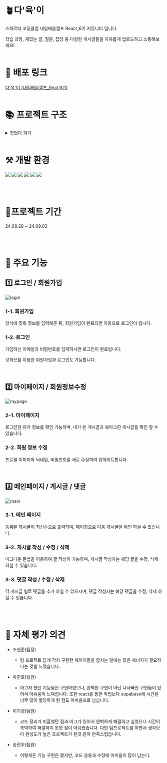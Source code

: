 
<br/>
<br/>

# 🪴다'육'이
스파르타 코딩클럽 내일배움캠프 React_6기 커뮤니티 입니다.

학습 과정, 재밌는 글, 질문, 잡당 등 다양한 게시글들을 자유롭게 업로드하고 소통해보세요!
<br/>
<br/>

# 🌟 배포 링크

[다'육'이 (내일배움캠프_Reat 6기)](https://news-feed-da6.vercel.app/)
<br/>
<br/>

# 📚 프로젝트 구조

<details>
<summary>접었다 펴기</summary>

```
📦src
 ┣ 📂assets
 ┃ ┣ 📜back-btn.png
 ┃ ┣ 📜bookmark-off.png
 ┃ ┣ 📜bookmark-on.png
 ┃ ┣ 📜down.png
 ┃ ┣ 📜favicon.ico
 ┃ ┣ 📜github-mark.png
 ┃ ┣ 📜github.svg
 ┃ ┣ 📜logo.png
 ┃ ┣ 📜next.png
 ┃ ┣ 📜no-image.png
 ┃ ┣ 📜prev.png
 ┃ ┣ 📜react.svg
 ┃ ┣ 📜up.png
 ┃ ┗ 📜velog.svg
 ┣ 📂context
 ┃ ┗ 📜UserConext.jsx
 ┣ 📂layout
 ┃ ┣ 📂footer
 ┃ ┃ ┣ 📜Footer.jsx
 ┃ ┃ ┗ 📜FooterStyle.js
 ┃ ┣ 📂header
 ┃ ┃ ┣ 📜Header.jsx
 ┃ ┃ ┗ 📜HeaderStyle.js
 ┃ ┗ 📜Layout.jsx
 ┣ 📂pages
 ┃ ┣ 📂components
 ┃ ┃ ┣ 📂Form
 ┃ ┃ ┃ ┣ 📜Form.jsx
 ┃ ┃ ┃ ┗ 📜FormStyle.js
 ┃ ┃ ┗ 📜TuiEditor.jsx
 ┃ ┣ 📂detail
 ┃ ┃ ┣ 📂components
 ┃ ┃ ┃ ┣ 📂comment
 ┃ ┃ ┃ ┃ ┣ 📜CommentItem.jsx
 ┃ ┃ ┃ ┃ ┣ 📜Comments.jsx
 ┃ ┃ ┃ ┃ ┣ 📜CommentsStyle.js
 ┃ ┃ ┃ ┃ ┗ 📜CommentUpdateForm.jsx
 ┃ ┃ ┃ ┗ 📜getPost.js
 ┃ ┃ ┣ 📂context
 ┃ ┃ ┃ ┗ 📜CommentContext.jsx
 ┃ ┃ ┣ 📂hooks
 ┃ ┃ ┃ ┗ 📜useComments.js
 ┃ ┃ ┣ 📂modify
 ┃ ┃ ┃ ┣ 📜Modify.jsx
 ┃ ┃ ┃ ┗ 📜ModifyStyle.js
 ┃ ┃ ┣ 📜Detail.jsx
 ┃ ┃ ┗ 📜DetailStyle.js
 ┃ ┣ 📂login
 ┃ ┃ ┣ 📂components
 ┃ ┃ ┃ ┣ 📜LoginInput.jsx
 ┃ ┃ ┃ ┗ 📜LoginInputStyle.js
 ┃ ┃ ┣ 📜Login.jsx
 ┃ ┃ ┗ 📜LoginStyle.js
 ┃ ┣ 📂main
 ┃ ┃ ┣ 📜Main.jsx
 ┃ ┃ ┗ 📜MainStyle.js
 ┃ ┣ 📂mypage
 ┃ ┃ ┣ 📂board
 ┃ ┃ ┃ ┣ 📜BookMark.jsx
 ┃ ┃ ┃ ┗ 📜MyBoard.jsx
 ┃ ┃ ┣ 📂mymodify
 ┃ ┃ ┃ ┣ 📜Mymodify.jsx
 ┃ ┃ ┃ ┗ 📜MymodifyStyle.js
 ┃ ┃ ┣ 📜Mypage.jsx
 ┃ ┃ ┗ 📜MypageStyle.js
 ┃ ┣ 📂signup
 ┃ ┃ ┣ 📂components
 ┃ ┃ ┃ ┣ 📜SignupInput.jsx
 ┃ ┃ ┃ ┗ 📜SignupInputStyle.js
 ┃ ┃ ┣ 📜Signup.jsx
 ┃ ┃ ┗ 📜SignupStyle.js
 ┃ ┗ 📂write
 ┃ ┃ ┣ 📜Write.jsx
 ┃ ┃ ┗ 📜WriteStyle.js
 ┣ 📂shared
 ┃ ┣ 📂components
 ┃ ┃ ┗ 📜PrivateRoute.jsx
 ┃ ┗ 📜Router.jsx
 ┣ 📂supabase
 ┃ ┗ 📜supabase.js
 ┣ 📜App.css
 ┣ 📜App.jsx
 ┣ 📜main.jsx
 ┗ 📜reset.css
```
</details>


<br/>

# ⚒️ 개발 환경

![](https://img.shields.io/badge/JavaScript-F7DF1E?style=for-the-badge&logo=JavaScript&logoColor=white)
![](https://img.shields.io/badge/HTML5-E34F26?style=for-the-badge&logo=html5&logoColor=white)
![](https://img.shields.io/badge/CSS3-1572B6?style=for-the-badge&logo=css3&logoColor=white)
![](https://img.shields.io/badge/React-20232A?style=for-the-badge&logo=react&logoColor=61DAFB)
![](https://img.shields.io/badge/Supabase-181818?style=for-the-badge&logo=supabase&logoColor=white)
![](https://img.shields.io/badge/styled--components-DB7093?style=for-the-badge&logo=styled-components&logoColor=white)

<br/>
<br/>

# 📆프로젝트 기간

24.08.28 ~ 24.09.03

<br/>
<br/>

# 🎨 주요 기능

## 1️⃣ 로그인 / 회원가입
![login](https://github.com/user-attachments/assets/71ca6f8c-3fad-48a0-bf23-b83c2f7e0b9a)

### 1-1. 회원가입
양식에 맞춰 정보를 입력해준 뒤, 회원가입이 완료되면 자동으로 로그인이 됩니다.

### 1-2. 로그인
가입하신 이메일과 비밀번호를 입력하시면 로그인이 완료됩니다.

깃허브를 이용한 회원가입과 로그인도 가능합니다.

<br/>

## 2️⃣ 마이페이지 / 회원정보수정
![mypage](https://github.com/user-attachments/assets/c4780742-21d8-4635-a77c-9b54a2d7d7b7)

### 2-1. 마이페이지
로그인한 유저 정보를 확인 가능하며,
내가 쓴 게시글과 북마크한 게시글을 확인 할 수 있습니다.

### 2-2. 회원 정보 수정
프로필 이미지와 닉네임, 비밀번호를 새로 수정하여 업데이트합니다.

<br/>

## 3️⃣ 메인페이지 / 게시글 / 댓글
![main](https://github.com/user-attachments/assets/7292397a-e87d-4b1e-bb05-575c0ee8767e)

### 3-1. 메인 페이지
등록된 게시글이 최신순으로 출력되며, 페이징으로 다음 게시글을 확인 하실 수 있습니다.

### 3-2. 게시글 작성 / 수정 / 삭제
마크다운 문법을 이용하여 글 작성이 가능하며, 
게시글 작성자는 해당 글을 수정, 삭제 하실 수 있습니다.

### 3-3. 댓글 작성 / 수정 / 삭제
각 게시글 별로 댓글을 추가 하실 수 있으시며,
댓글 작성자는 해당 댓글을 수정, 삭제 하실 수 있습니다.

<br/>
<br/>


# 💭 자체 평가 의견
- 조현준(팀장)
  - 팀 프로젝트 답게 각자 구현한 페이지들을 합치는 일에는 많은 에너지가 필요하다는 것을 느꼈습니다.

- 박준호(팀원) 
  - 하고자 했던 기능들은 구현하였으나, 완벽한 구현이 아닌 나사빠진 구현들이 있어서 아쉬움이 느껴집니다. 또한 react를 통한 작업보다 supabase에 시간을 너무 많이 할당하게 된 점도 아쉬움으로 남습니다.

- 이기성(팀원)
  - 코드 정리가 미흡했던 점과 버그가 있어서 완벽하게 해결하고 싶었으나 시간이 촉박하여 해결하지 못한 점이 아쉬웠습니다. 다만 팀프로젝트를 하면서 생각보다 완성도가 높은 프로젝트가 된것 같아 만족스럽습니다.

- 송진우(팀원)
  - 어떻게든 기능 구현은 했지만, 코드 응용과 수정에 아쉬움이 많이 남는다.

